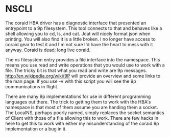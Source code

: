 # NSCLI
The coraid HBA driver has a diagnostic interface that presented an entrypoint to a 9p filesystem. This tool connects to that and behaves like a shell allowing you to cd, ls, and cat. Jcat will nicely format json when printing. You will also find it is a little broken.  I no longer have access to coraid gear to test it and I'm not sure I'd have the heart to mess with it anyway. Coraid is dead; long live coraid.   

The ns filesystem entry provides a file interface into the namespace.  This means you use read and write operations that you would use to work with a file.  The tricky bit is that what you read and write are 9p messages.  http://en.wikipedia.org/wiki/9P will provide an overview and some links to the man page.  If you use -v with this script you will see the 9p communications in flight.  

There are many 9p implementations for use in different programming languages out there.  The trick to getting them to work with the HBA's namespace is that most of them assume you are handing them a socket.  The LocalNS, perhaps poorly named, simply replaces the socket semantics of Client with those of a file allowing this to work.  There are few hacks in here to get this to work with either my misunderstanding of the coraid 9p implementation or a bug in it.
